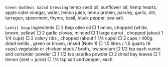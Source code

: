 `Green Goddess Salad Dressing`
hemp seed oil, sunflower oil, hemp hearts, apple cider vinegar, water, lemon juice, hemp protein,
parsley, garlic, dill, tarragon, spearment, thyme, basil, black pepper, sea salt.


`Lentil Soup`
Ingredients
▢ 2 tbsp olive oil
▢ 1 onion, chopped (white, brown, yellow)
▢ 2 garlic cloves, minced
▢ 1 large carrot , chopped (about 1 1/4 cups)
▢ 2 celery ribs , chopped (about 1 1/4 cups)
▢ 2 cups / 400g dried lentils , green or brown, rinsed (Note 1)
▢ 1.5 litres / 1.5 quarts (6 cups) vegetable or chicken stock / broth, low sodium
▢ 1/2 tsp each cumin and coriander powder
▢ 1 1/2 tsp paprika powder
▢ 2 dried bay leaves
▢ 1 lemon (zest + juice)
▢ 1/4 tsp salt and pepper, each
